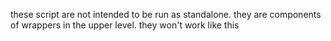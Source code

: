 these script are not intended to be run as standalone. they are components of wrappers in the upper level. they won't work like this
